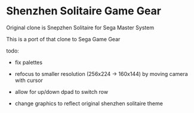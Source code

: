 Shenzhen Solitaire Game Gear
==================

Original clone is Snepzhen Solitaire for Sega Master System

This is a port of that clone to Sega Game Gear

todo:

* fix palettes

* refocus to smaller resolution (256x224 -> 160x144) by moving camera with cursor

* allow for up/down dpad to switch row

* change graphics to reflect original shenzhen solitaire theme
